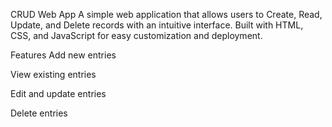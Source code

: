 CRUD Web App
A simple web application that allows users to Create, Read, Update, and Delete records with an intuitive interface. Built with HTML, CSS, and JavaScript for easy customization and deployment.

Features
Add new entries

View existing entries

Edit and update entries

Delete entries
